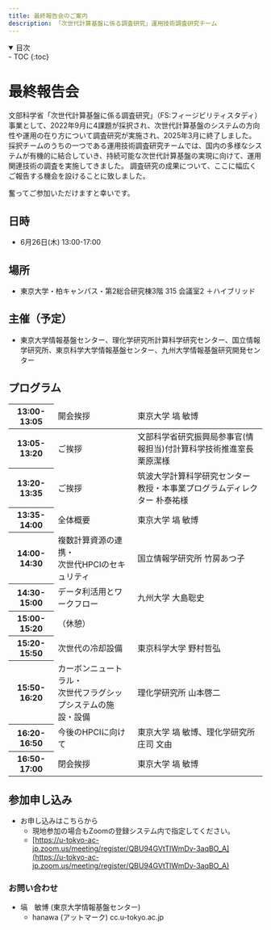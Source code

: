```yaml
---
title: 最終報告会のご案内
description: 「次世代計算基盤に係る調査研究」運用技術調査研究チーム
---
```


<details open markdown="block">
<summary>目次</summary>
- TOC
{:toc}
</details>

# 最終報告会

文部科学省「次世代計算基盤に係る調査研究」（FS:フィージビリティスタディ）事業として、2022年9月に4課題が採択され、次世代計算基盤のシステムの方向性や運用の在り方について調査研究が実施され、2025年3月に終了しました。
採択チームのうちの一つである運用技術調査研究チームでは、国内の多様なシステムが有機的に結合していき、持続可能な次世代計算基盤の実現に向けて、運用関連技術の調査を実施してきました。
調査研究の成果について、ここに幅広くご報告する機会を設けることに致しました。

奮ってご参加いただけますと幸いです。

## 日時
- 6月26日(木) 13:00-17:00

## 場所
- 東京大学・柏キャンパス・第2総合研究棟3階 315 会議室2 ＋ハイブリッド

## 主催（予定）
- 東京大学情報基盤センター、理化学研究所計算科学研究センター、国立情報学研究所、東京科学大学情報基盤センター、九州大学情報基盤研究開発センター

## プログラム
<table><thead>
  <tr>
    <th>13:00-13:05</th>
    <td>開会挨拶</td>
    <td>東京大学 塙 敏博</td>
  </tr></thead>
<tbody>
  <tr>
    <th>13:05-13:20</th>
    <td>ご挨拶</td>
    <td>文部科学省研究振興局参事官(情報担当)付計算科学技術推進室長 栗原潔様</td>
  </tr>
  <tr>
    <th>13:20-13:35</th>
    <td>ご挨拶</td>
    <td>筑波大学計算科学研究センター教授・本事業プログラムディレクター 朴泰祐様</td>
  </tr>
  <tr>
    <th>13:35-14:00</th>
    <td>全体概要</td>
    <td>東京大学 塙 敏博</td>
  </tr>
  <tr>
    <th>14:00-14:30</th>
    <td>複数計算資源の連携・<br>次世代HPCIのセキュリティ</td>
    <td>国立情報学研究所 竹房あつ子</td>
  </tr>
  <tr>
    <th>14:30-15:00</th>
    <td>データ利活用とワークフロー</td>
    <td>九州大学 大島聡史</td>
  </tr>
  <tr>
    <th>15:00-15:20</th>
    <td colspan="2">（休憩）</td>
  </tr>
  <tr>
    <th>15:20-15:50</th>
    <td>次世代の冷却設備</td>
    <td>東京科学大学 野村哲弘</td>
  </tr>
  <tr>
    <th>15:50-16:20</th>
    <td>カーボンニュートラル・<br>次世代フラグシップシステムの施設・設備</td>
    <td>理化学研究所 山本啓二</td>
  </tr>
  <tr>
    <th>16:20-16:50</th>
    <td>今後のHPCIに向けて</td>
    <td>東京大学 塙 敏博、理化学研究所 庄司 文由</td>
  </tr>
  <tr>
    <th>16:50-17:00</th>
    <td>閉会挨拶</td>
    <td>東京大学 塙 敏博</td>
  </tr>
</tbody>
</table>

## 参加申し込み
- お申し込みはこちらから
  - 現地参加の場合もZoomの登録システム内で指定してください。
  - [https://u-tokyo-ac-jp.zoom.us/meeting/register/QBU94GVtTIWmDv-3aqBO_A](https://u-tokyo-ac-jp.zoom.us/meeting/register/QBU94GVtTIWmDv-3aqBO_A)

### お問い合わせ
- 塙　敏博 (東京大学情報基盤センター)
  - hanawa (アットマーク) cc.u-tokyo.ac.jp

